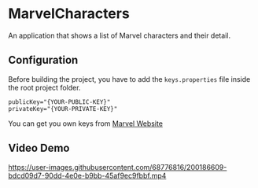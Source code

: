 # MarvelCharacters
An application that shows a list of Marvel characters and their detail.

## Configuration
Before building the project, you have to add the ```keys.properties``` file inside the root project folder.
```
publicKey="{YOUR-PUBLIC-KEY}"
privateKey="{YOUR-PRIVATE-KEY}"
```
You can get you own keys from [Marvel Website](https://developer.marvel.com/docs)

## Video Demo
https://user-images.githubusercontent.com/68776816/200186609-bdcd09d7-90dd-4e0e-b9bb-45af9ec9fbbf.mp4


